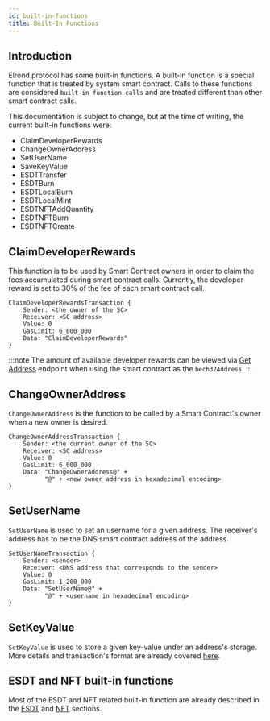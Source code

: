 ```yaml
---
id: built-in-functions
title: Built-In Functions
---
```


## **Introduction**

Elrond protocol has some built-in functions. A built-in function is a special function that is treated by system smart contract. 
Calls to these functions are considered `built-in function calls` and are treated different than other smart contract calls.

This documentation is subject to change, but at the time of writing, the current built-in functions were:

- ClaimDeveloperRewards
- ChangeOwnerAddress
- SetUserName
- SaveKeyValue
- ESDTTransfer
- ESDTBurn
- ESDTLocalBurn
- ESDTLocalMint
- ESDTNFTAddQuantity
- ESDTNFTBurn
- ESDTNFTCreate

## **ClaimDeveloperRewards**

This function is to be used by Smart Contract owners in order to claim the fees accumulated during smart contract calls.
Currently, the developer reward is set to 30% of the fee of each smart contract call.

```
ClaimDeveloperRewardsTransaction {
    Sender: <the owner of the SC>
    Receiver: <SC address>
    Value: 0
    GasLimit: 6_000_000
    Data: "ClaimDeveloperRewards"
}
```

:::note
The amount of available developer rewards can be viewed via [Get Address](/sdk-and-tools/rest-api/addresses/#get-address) endpoint when using the smart contract as the `bech32Address`. 
:::

## **ChangeOwnerAddress**

`ChangeOwnerAddress` is the function to be called by a Smart Contract's owner when a new owner is desired. 

```
ChangeOwnerAddressTransaction {
    Sender: <the current owner of the SC>
    Receiver: <SC address>
    Value: 0
    GasLimit: 6_000_000
    Data: "ChangeOwnerAddress@" +
          "@" + <new owner address in hexadecimal encoding>
}
```

## **SetUserName**

`SetUserName` is used to set an username for a given address. The receiver's address has to be the DNS smart contract
address of the address.

```
SetUserNameTransaction {
    Sender: <sender>
    Receiver: <DNS address that corresponds to the sender>
    Value: 0
    GasLimit: 1_200_000
    Data: "SetUserName@" +
          "@" + <username in hexadecimal encoding>
}
```

## **SetKeyValue**

`SetKeyValue` is used to store a given key-value under an address's storage. More details and transaction's format are 
already covered [here](/developers/account-storage).


## **ESDT and NFT built-in functions**

Most of the ESDT and NFT related built-in function are already described in the [ESDT](developers/esdt-tokens/) and 
[NFT](developers/nft-tokens/) sections. 

